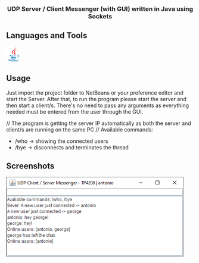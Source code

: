 <h3 align="center">UDP Server / Client Messenger (with GUI) written in Java using Sockets</h3>  

  ## Languages and Tools
 <a href="https://www.java.com" target="_blank"> <img src="https://raw.githubusercontent.com/devicons/devicon/master/icons/java/java-original.svg" alt="java" width="40" height="40"/> </a> 

## Usage
Just import the project folder to NetBeans or your preference editor and start the Server. 
After that, to run the program please start the server and then start a client/s. There's no need to pass any arguments as everything needed must be entered from the user through the GUI.

// The program is getting the server IP automatically as both the server and client/s are running on the same PC
// Available commands: 
* /who -> showing the connected users
* /bye -> disconnects and terminates the thread

## Screenshots
![image](capture.png)